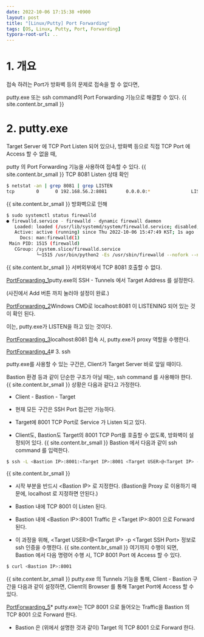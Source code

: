 ```yaml
---
date: 2022-10-06 17:15:38 +0900
layout: post
title: "[Linux/Putty] Port Forwarding"
tags: [OS, Linux, Putty, Port, Forwarding]
typora-root-url: ..
---
```


# 1. 개요

접속 하려는 Port가 방화벽 등의 문제로 접속을 할 수 없다면,

putty.exe 또는 ssh command의 Port Forwarding 기능으로 해결할 수 있다.
{{ site.content.br_small }}
# 2. putty.exe

Target Server 에 TCP Port Listen 되어 있으나, 방화벽 등으로 직접 TCP Port 에 Access 할 수 없을 때,

putty 의 Port Forwarding 기능을 사용하여 접속할 수 있다.
{{ site.content.br_small }}
TCP 8081 Listen 상태 확인

```sh
$ netstat -an | grep 8081 | grep LISTEN
tcp        0      0 192.168.56.2:8081       0.0.0.0:*               LISTEN
```
{{ site.content.br_small }}
방화벽으로 인해

```sh
$ sudo systemctl status firewalld
● firewalld.service - firewalld - dynamic firewall daemon
   Loaded: loaded (/usr/lib/systemd/system/firewalld.service; disabled; vendor preset: enabled)
   Active: active (running) since Thu 2022-10-06 15:47:49 KST; 1s ago
     Docs: man:firewalld(1)
 Main PID: 1515 (firewalld)
   CGroup: /system.slice/firewalld.service
           └─1515 /usr/bin/python2 -Es /usr/sbin/firewalld --nofork --nopid

```
{{ site.content.br_small }}
서버외부에서 TCP 8081 호출할 수 없다.

[PortForwarding_1](/../assets_copy_1/posts/images/Linux/PortForwarding/PortForwarding_1.png)putty.exe의 SSH - Tunnels 에서 Target Address 를 설정한다.

(사진에서 Add 버튼 까지 눌러야 설정이 완료.)

[PortForwarding_2](/../assets_copy_1/posts/images/Linux/PortForwarding/PortForwarding_2.png)Windows CMD로 localhost:8081 이 LISTENING 되어 있는 것이 확인 된다.

이는, putty.exe가 LISTEN을 하고 있는 것이다.

[PortForwarding_3](/../assets_copy_1/posts/images/Linux/PortForwarding/PortForwarding_3.png)localhost:8081 접속 시, putty.exe가 proxy 역할을 수행한다.

[PortForwarding_4](/../assets_copy_1/posts/images/Linux/PortForwarding/PortForwarding_4.png)# 3. ssh

putty.exe를 사용할 수 있는 구간은, Client가 Target Server 바로 앞일 때이다.

Bastion 환경 등과 같이 단순한 구조가 아닐 때는, ssh command 를 사용해야 한다.
{{ site.content.br_small }}
상황은 다음과 같다고 가정한다.

* Client - Bastion - Target

* 현재 모든 구간은 SSH Port 접근만 가능하다.
* Target에 8001 TCP Port로 Service 가 Listen 되고 있다.
* Client도, Bastion도 Target의 8001 TCP Port를 호출할 수 없도록, 방화벽이 설정되어 있다.
{{ site.content.br_small }}
Bastion 에서 다음과 같이 ssh command 를 입력한다.

```sh
$ ssh -L <Bastion IP>:8001:<Target IP>:8001 <Target USER>@<Target IP> -p <Target SSH Port>
```
{{ site.content.br_small }}
* 시작 부분을 반드시 <Bastion IP\> 로 지정한다. (Bastion을 Proxy 로 이용하기 때문에, localhost 로 지정하면 안된다.)

* Bastion 내에  TCP 8001 이 Listen 된다.
* Bastion 내에 <Bastion IP\>:8001 Traffic 은 <Target IP\>:8001 으로 Forward 된다.
* 이 과정을 위해, <Target USER\>@<Target IP\> -p <Target SSH Port\> 정보로 ssh 인증을 수행한다.
{{ site.content.br_small }}
여기까지 수행이 되면, Bastion 에서 다음 명령어 수행 시, TCP 8001 Port 에 Access 할 수 있다.

```sh
$ curl <Bastion IP>:8001
```
{{ site.content.br_small }}
putty.exe 의 Tunnels 기능을 통해, Client - Bastion 구간을 다음과 같이 설정하면, Client의 Browser 를 통해 Target Port에 Access 할 수 있다.

[PortForwarding_5](/../assets_copy_1/posts/images/Linux/PortForwarding/PortForwarding_5.png)* putty.exe는 TCP 8001 으로 들어오는 Traffic을 Bastion 의 TCP 8001 으로 Forward 한다.
* Bastion 은 (위에서 설명한 것과 같이) Target 의 TCP 8001 으로 Forward 한다.
